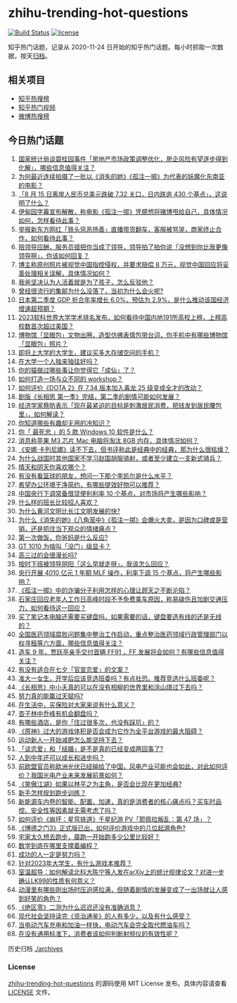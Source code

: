 # zhihu-trending-hot-questions

[![Build Status](https://github.com/justjavac/zhihu-trending-hot-questions/workflows/ci/badge.svg?branch=master)](https://github.com/justjavac/zhihu-trending-hot-questions/actions)
[![license](https://img.shields.io/github/license/justjavac/zhihu-trending-hot-questions)](https://github.com/justjavac/zhihu-trending-hot-questions/blob/master/LICENSE)

知乎热门话题，记录从 2020-11-24
日开始的知乎热门话题。每小时抓取一次数据，按天[归档](./archives)。

## 相关项目

- [知乎热搜榜](https://github.com/justjavac/zhihu-trending-top-search)
- [知乎热门视频](https://github.com/justjavac/zhihu-trending-hot-video)
- [微博热搜榜](https://github.com/justjavac/weibo-trending-hot-search)

## 今日热门话题

<!-- BEGIN -->
<!-- 最后更新时间 Wed Aug 16 2023 06:16:14 GMT+0800 (China Standard Time) -->

1. [国家统计局谈碧桂园事件「房地产市场政策调整优化，房企风险有望逐步得到化解」，哪些信息值得关注？](https://www.zhihu.com/question/617353065)
1. [为何最近连续拍摄了一批以《消失的她》《孤注一掷》为代表的妖魔化东南亚的电影？](https://www.zhihu.com/question/610041178)
1. [「8 月 15 日离岸人民币兑美元跌破 7.32 关口，日内跌逾 430 个基点」，这说明了什么？](https://www.zhihu.com/question/617394946)
1. [伊甸园字幕宣布解散，称电影《孤注一掷》凭臆想将赌博甩给自己，具体情况如何，怎样看待此事？](https://www.zhihu.com/question/617346935)
1. [举报新东方网红「铁头惩恶扬善」直播带货翻车，客服被骂哭，商家终止合作，如何看待此事？](https://www.zhihu.com/question/617388032)
1. [陪领导应酬，服务员错把你当成了领导，领导拍了拍你说「没想到你比我更像领导啊」，你该如何回复？](https://www.zhihu.com/question/617185666)
1. [博主称原创照片被视觉中国指控侵权，并要求赔偿 8 万元，视觉中国回应将妥善处理相关误解，具体情况如何？](https://www.zhihu.com/question/617454675)
1. [我爸坚决认为人活着就是为了孩子，怎么反驳他？](https://www.zhihu.com/question/614398157)
1. [曾经很流行的集邮为什么没落了，当初为什么会火呢?](https://www.zhihu.com/question/351216069)
1. [日本第二季度 GDP 折合年率增长 6.0%，预估为 2.9%，是什么推动该国经济增速超预期？](https://www.zhihu.com/question/617349924)
1. [2023软科世界大学学术排名发布，如何看待中国内地191所高校上榜，上榜高校数首次超过美国？](https://www.zhihu.com/question/617371907)
1. [博物馆「显眼包」文物出圈，造型仿佛表情包带台词，你手机中有哪些博物馆「显眼包」照片？](https://www.zhihu.com/question/617213514)
1. [即将上大学的大学生，建议买多大存储空间的手机？](https://www.zhihu.com/question/616729645)
1. [在大学一个人独来独往好吗？](https://www.zhihu.com/question/613987084)
1. [你的猫做过哪些事让你觉得它「成仙」了？](https://www.zhihu.com/question/615449195)
1. [如何打造一场与众不同的 workshop？](https://www.zhihu.com/question/610848406)
1. [如何评价《DOTA 2》在 7.34 版本加入毒龙 25 级变成全才的改动？](https://www.zhihu.com/question/617333674)
1. [剧版《长相思 第一季》完结，第二季的剧情可能如何发展？](https://www.zhihu.com/question/617352933)
1. [经济学家蔡昉表示「现在最紧迫的目标是刺激居民消费，把钱发到居民腰包里」，如何解读？](https://www.zhihu.com/question/617341223)
1. [你知道哪些有趣却无用的冷知识？](https://www.zhihu.com/question/497709671)
1. [你「 最死忠 」的 5 款 Windows 10 软件是什么？](https://www.zhihu.com/question/487819636)
1. [消息称苹果 M3 芯片 Mac 电脑将淘汰 8GB 内存，具体情况如何？](https://www.zhihu.com/question/617168688)
1. [《安娜·卡列尼娜》读不下去，但书评称此是经典中的经典，那为什么很枯燥？](https://www.zhihu.com/question/21854971)
1. [为什么战国时其他国家不学习赵国胡服骑射，或者至少建立一支新式骑兵？](https://www.zhihu.com/question/21501318)
1. [晴天和阴天你喜欢哪个？](https://www.zhihu.com/question/617167262)
1. [有没有看篮球的朋友，想问一下那个李凯尔是什么水平？](https://www.zhihu.com/question/617346867)
1. [希望办公环境干净简约，有哪些提效好物可以推荐？](https://www.zhihu.com/question/614477570)
1. [中国央行下调常备借贷便利利率 10 个基点，对市场将产生哪些影响？](https://www.zhihu.com/question/617379038)
1. [什么样的班长比较招人喜欢？](https://www.zhihu.com/question/384515516)
1. [为什么黄河文明比长江文明发展的快?](https://www.zhihu.com/question/616361450)
1. [为什么《消失的她》《八角笼中》《孤注一掷》会爆火大卖，是因为口碑或是营销，还是抓住当下观众的情绪痛点？](https://www.zhihu.com/question/616271726)
1. [第一次做饭，你爸妈是什么反应?](https://www.zhihu.com/question/613361829)
1. [GT 1010 为啥叫「没门」级显卡？](https://www.zhihu.com/question/616597154)
1. [高三过的会很漫长吗?](https://www.zhihu.com/question/617103266)
1. [按时下班被领导阴阳「这么早就走呀」，我该怎么回应？](https://www.zhihu.com/question/617196411)
1. [央行开展 4010 亿元 1 年期 MLF 操作，利率下调 15 个基点，将产生哪些影响？](https://www.zhihu.com/question/617342488)
1. [《孤注一掷》中的诈骗分子利用怎样的心理让顾天之不断沦陷？](https://www.zhihu.com/question/616202470)
1. [石家庄回应老年人工作日高峰时段不予免费乘车原因，称易磕伤且加剧交通压力，如何看待这一回应？](https://www.zhihu.com/question/617188343)
1. [买了笔记本电脑还需要买键盘吗，如果需要的话，键盘要选有线的还是无线的？](https://www.zhihu.com/question/616835580)
1. [全国医药领域腐败问题集中整治工作启动，重点整治医药领域行政管理部门以权寻租等六方面，哪些信息值得关注？](https://www.zhihu.com/question/617369892)
1. [造车 9 年，贾跃亭亲手交付首辆 FF91 ，FF 发展将会如何？有哪些信息值得关注？](https://www.zhihu.com/question/617212215)
1. [有没有适合在七夕「官宣恋爱」的文案？](https://www.zhihu.com/question/616784823)
1. [准大一女生，开学后应该竞选班委吗？有点社恐。推荐竞选什么班委呢？](https://www.zhihu.com/question/616847932)
1. [《长相思》中小夭真的可以在没有相柳的世界里和涂山璟过下去吗？](https://www.zhihu.com/question/616153098)
1. [努力真的能赢过天赋吗?](https://www.zhihu.com/question/600913468)
1. [在生活中，买保险对大家来说有什么意义？](https://www.zhihu.com/question/586724449)
1. [杏子林中乔峰有机会翻盘吗？](https://www.zhihu.com/question/316346682)
1. [有哪些酒店，是你「住过很多次，也没有踩坑」的？](https://www.zhihu.com/question/615307816)
1. [《原神》过大的游戏体积是否会成为它作为全平台游戏的最大阻碍？](https://www.zhihu.com/question/617186587)
1. [运动新人一开始减肥怎么能坚持下去？](https://www.zhihu.com/question/612485243)
1. [「谈恋爱」和「结婚」是不是真的已经变成两回事了?](https://www.zhihu.com/question/615943618)
1. [人到中年还可以成长和进步吗？](https://www.zhihu.com/question/614261933)
1. [前欧盟官员称欧洲光伏已经输给了中国，风电产业可能也会如此，对此如何评价？我国光电产业未来发展前景如何？](https://www.zhihu.com/question/617264709)
1. [《笑傲江湖》如果以林平之为主角，是否会比现在更加经典?](https://www.zhihu.com/question/411191610)
1. [新手怎样规划跑步训练？](https://www.zhihu.com/question/616031237)
1. [新能源车内卷的智能、配置、加速，真的是消费者的核心痛点吗？买车时品控、安全性等因素就无需考虑了吗？](https://www.zhihu.com/question/617350263)
1. [如何评价《崩坏：星穹铁道》千星纪游 PV「耶佩拉叛乱：第 47 场」？](https://www.zhihu.com/question/617081549)
1. [《博德之门3》正式版已出，如何评价游戏中的几位起源角色?](https://www.zhihu.com/question/616208216)
1. [宅家太久想去跑步，晨跑一开始跑多少公里比较好？](https://www.zhihu.com/question/612977333)
1. [数学到底在哪里支撑着编程？](https://www.zhihu.com/question/543816700)
1. [成功的人一定是努力吗？](https://www.zhihu.com/question/617121677)
1. [针对2023年大学生，有什么游戏本推荐？](https://www.zhihu.com/question/617188110)
1. [室温超导：如何解读北科大陈宁等人发在arXiv上的统计规律论文？对进一步确认LK99的性质有何意义？](https://www.zhihu.com/question/617356897)
1. [动漫里有哪些刚出场时压迫感拉满，但随着剧情的发展变成了一出场就让人感到好笑的角色？](https://www.zhihu.com/question/616866998)
1. [《绝区零》二测为什么迟迟还没有准确消息？](https://www.zhihu.com/question/611831843)
1. [现代社会坚持读完《资治通鉴》的人有多少，以及有什么感受？](https://www.zhihu.com/question/278240384)
1. [当电动汽车充电和加油一样快，电动汽车会完全取代燃油车吗？](https://www.zhihu.com/question/617252207)
1. [在没有通用标准下，消费者该如何判断射频仪的有效性呢？](https://www.zhihu.com/question/617208511)

<!-- END -->

历史归档 [./archives](./archives)

### License

[zhihu-trending-hot-questions](https://github.com/justjavac/zhihu-trending-hot-questions)
的源码使用 MIT License 发布。具体内容请查看 [LICENSE](./LICENSE) 文件。

